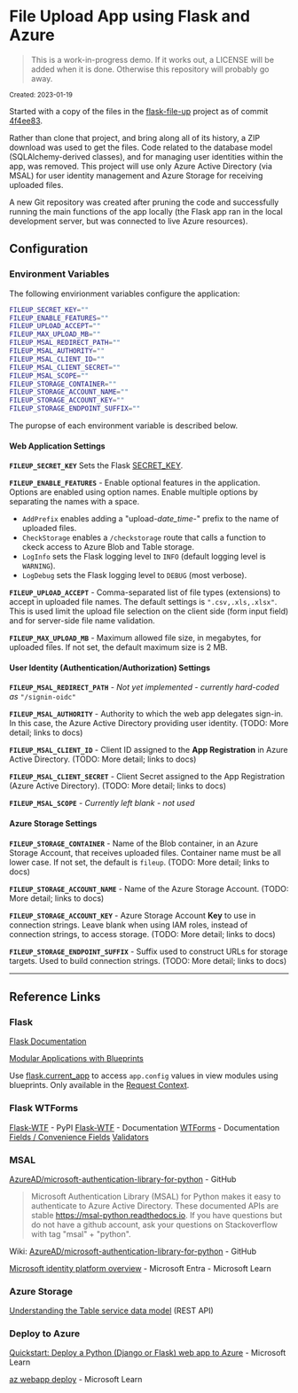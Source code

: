 # File Upload App using Flask and Azure

> This is a work-in-progress demo. If it works out, a LICENSE will be added when it is done. Otherwise this repository will probably go away.

<sub>Created: 2023-01-19</sub>

Started with a copy of the files in the [flask-file-up](https://github.com/wmelvin/flask-file-up) project as of commit [4f4ee83](https://github.com/wmelvin/flask-file-up/tree/4f4ee83b58f248874396ef977acde63cb8af695e).

Rather than clone that project, and bring along all of its history, a ZIP download was used to get the files. Code related to the database model (SQLAlchemy-derived classes), and for managing user identities within the app, was removed. This project will use only Azure Active Directory (via MSAL) for user identity management and Azure Storage for receiving uploaded files.

A new Git repository was created after pruning the code and successfully running the main functions of the app locally (the Flask app ran in the local development server, but was connected to live Azure resources).


## Configuration

### Environment Variables

The following envirionment variables configure the application:

```sh
FILEUP_SECRET_KEY=""
FILEUP_ENABLE_FEATURES=""
FILEUP_UPLOAD_ACCEPT=""
FILEUP_MAX_UPLOAD_MB=""
FILEUP_MSAL_REDIRECT_PATH=""
FILEUP_MSAL_AUTHORITY=""
FILEUP_MSAL_CLIENT_ID=""
FILEUP_MSAL_CLIENT_SECRET=""
FILEUP_MSAL_SCOPE=""
FILEUP_STORAGE_CONTAINER=""
FILEUP_STORAGE_ACCOUNT_NAME=""
FILEUP_STORAGE_ACCOUNT_KEY=""
FILEUP_STORAGE_ENDPOINT_SUFFIX=""
```

The puropse of each environment variable is described below.

#### Web Application Settings

**`FILEUP_SECRET_KEY`** Sets the Flask [SECRET_KEY](https://flask.palletsprojects.com/en/latest/config/?highlight=secret_key#SECRET_KEY).

**`FILEUP_ENABLE_FEATURES`** - Enable optional features in the application. Options are enabled using option names. Enable multiple options by separating the names with a space.
* `AddPrefix` enables adding a "upload-*date_time*-" prefix to the name of uploaded files.
* `CheckStorage` enables a `/checkstorage` route that calls a function to ckeck access to Azure Blob and Table storage. 
* `LogInfo` sets the Flask logging level to `INFO` (default logging level is `WARNING`).
* `LogDebug` sets the Flask logging level to `DEBUG` (most verbose).

**`FILEUP_UPLOAD_ACCEPT`** - Comma-separated list of file types (extensions) to accept in uploaded file names. The default settings is `".csv,.xls,.xlsx"`. This is used limit the upload file selection on the client side (form input field) and for server-side file name validation.

**`FILEUP_MAX_UPLOAD_MB`** - Maximum allowed file size, in megabytes, for uploaded files. If not set, the default maximum size is 2 MB.


#### User Identity (Authentication/Authorization) Settings

**`FILEUP_MSAL_REDIRECT_PATH`** - *Not yet implemented - currently hard-coded as* `"/signin-oidc"`

**`FILEUP_MSAL_AUTHORITY`** - Authority to which the web app delegates sign-in. In this case, the Azure Active Directory providing user identity. (TODO: More detail; links to docs)

**`FILEUP_MSAL_CLIENT_ID`** - Client ID assigned to the **App Registration** in Azure Active Directory. (TODO: More detail; links to docs)

**`FILEUP_MSAL_CLIENT_SECRET`** - Client Secret assigned to the App Registration (Azure Active Directory). (TODO: More detail; links to docs)

**`FILEUP_MSAL_SCOPE`** - *Currently left blank - not used*


#### Azure Storage Settings

**`FILEUP_STORAGE_CONTAINER`** - Name of the Blob container, in an Azure Storage Account, that receives uploaded files. Container name must be all lower case. If not set, the default is `fileup`. (TODO: More detail; links to docs)

**`FILEUP_STORAGE_ACCOUNT_NAME`** - Name of the Azure Storage Account. (TODO: More detail; links to docs)

**`FILEUP_STORAGE_ACCOUNT_KEY`** - Azure Storage Account **Key** to use in connection strings. Leave blank when using IAM roles, instead of connection strings, to access storage. (TODO: More detail; links to docs)

**`FILEUP_STORAGE_ENDPOINT_SUFFIX`** - Suffix used to construct URLs for storage targets. Used to build connection strings. (TODO: More detail; links to docs)


---

## Reference Links

### Flask

[Flask Documentation](https://flask.palletsprojects.com/en/latest/)

[Modular Applications with Blueprints](https://flask.palletsprojects.com/en/latest/blueprints/)

Use [flask.current_app](https://flask.palletsprojects.com/en/latest/api/#flask.current_app) to access `app.config` values in view modules using blueprints. Only available in the [Request Context](https://flask.palletsprojects.com/en/latest/reqcontext/#notes-on-proxies).


### Flask WTForms

[Flask-WTF](https://pypi.org/project/Flask-WTF/) - PyPI
[Flask-WTF](https://flask-wtf.readthedocs.io/en/1.0.x/) - Documentation
[WTForms](https://wtforms.readthedocs.io/en/3.0.x/) - Documentation
[Fields / Convenience Fields](https://wtforms.readthedocs.io/en/3.0.x/fields/#convenience-fields)
[Validators](https://wtforms.readthedocs.io/en/3.0.x/validators/)


### MSAL

[AzureAD/microsoft-authentication-library-for-python](https://github.com/AzureAD/microsoft-authentication-library-for-python) - GitHub
> Microsoft Authentication Library (MSAL) for Python makes it easy to authenticate to Azure Active Directory. These documented APIs are stable https://msal-python.readthedocs.io. If you have questions but do not have a github account, ask your questions on Stackoverflow with tag &quot;msal&quot; + &quot;python&quot;.

 Wiki: [AzureAD/microsoft-authentication-library-for-python](https://github.com/AzureAD/microsoft-authentication-library-for-python/wiki) - GitHub

[Microsoft identity platform overview](https://learn.microsoft.com/en-us/azure/active-directory/develop/v2-overview) - Microsoft Entra -  Microsoft Learn


### Azure Storage

[Understanding the Table service data model](https://learn.microsoft.com/en-us/rest/api/storageservices/understanding-the-table-service-data-model) (REST API)


### Deploy to Azure

[Quickstart: Deploy a Python (Django or Flask) web app to Azure](https://learn.microsoft.com/en-us/azure/app-service/quickstart-python?tabs=flask%2Cmac-linux%2Cazure-cli%2Czip-deploy%2Cdeploy-instructions-azcli%2Cterminal-bash%2Cdeploy-instructions-zip-azcli#3---deploy-your-application-code-to-azure) -  Microsoft Learn

[az webapp deploy](https://learn.microsoft.com/en-us/cli/azure/webapp?view=azure-cli-latest#az-webapp-deploy) - Microsoft Learn
